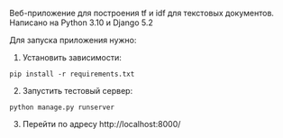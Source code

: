 Веб-приложение для построения tf и idf для текстовых документов. 
Написано на Python 3.10 и Django 5.2

Для запуска приложения нужно:
1. Установить зависимости:
```
pip install -r requirements.txt
```

2. Запустить тестовый сервер:
```
python manage.py runserver
```

3. Перейти по адресу http://localhost:8000/
